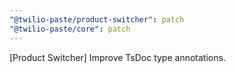 ```yaml
---
"@twilio-paste/product-switcher": patch
"@twilio-paste/core": patch
---
```


[Product Switcher] Improve TsDoc type annotations.
